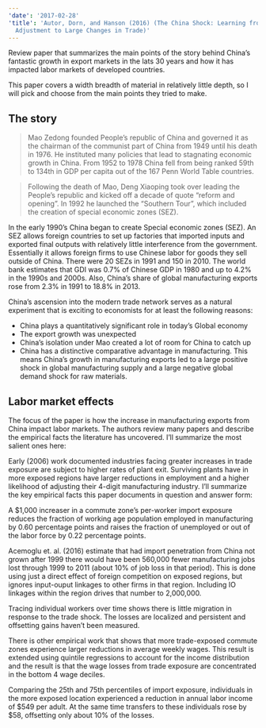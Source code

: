 ```yaml
---
'date': '2017-02-28'
'title': 'Autor, Dorn, and Hanson (2016) (The China Shock: Learning from Labor-Market
  Adjustment to Large Changes in Trade)'
---
```


<p>Review paper that summarizes the main points of the story behind China’s fantastic growth in export markets in the lats 30 years and how it has impacted labor markets of developed countries.</p>
<p>This paper covers a width breadth of material in relatively little depth, so I will pick and choose from the main points they tried to make.</p>
<h2 id="the-story">The story</h2>
<blockquote>
<p>Mao Zedong founded People’s republic of China and governed it as the chairman of the communist part of China from 1949 until his death in 1976. He instituted many policies that lead to stagnating economic growth in China. From 1952 to 1978 China fell from being ranked 59th to 134th in GDP per capita out of the 167 Penn World Table countries.</p>
</blockquote>
<blockquote>
<p>Following the death of Mao, Deng Xiaoping took over leading the People’s republic and kicked off a decade of quote “reform and opening”. In 1992 he launched the “Southern Tour”, which included the creation of special economic zones (SEZ).</p>
</blockquote>
<p>In the early 1990’s China began to create Special economic zones (SEZ). An SEZ allows foreign countries to set up factories that imported inputs and exported final outputs with relatively little interference from the government. Essentially it allows foreign firms to use Chinese labor for goods they sell outside of China. There were 20 SEZs in 1991 and 150 in 2010. The world bank estimates that GDI was 0.7% of Chinese GDP in 1980 and up to 4.2% in the 1990s and 2000s. Also, China’s share of global manufacturing exports rose from 2.3% in 1991 to 18.8% in 2013.</p>
<p>China’s ascension into the modern trade network serves as a natural experiment that is exciting to economists for at least the following reasons:</p>
<ul>
<li>China plays a quantitatively significant role in today’s Global economy</li>
<li>The export growth was unexpected</li>
<li>China’s isolation under Mao created a lot of room for China to catch up</li>
<li>China has a distinctive comparative advantage in manufacturing. This means China’s growth in manufacturing exports led to a large positive shock in global manufacturing supply and a large negative global demand shock for raw materials.</li>
</ul>
<h2 id="labor-market-effects">Labor market effects</h2>
<p>The focus of the paper is how the increase in manufacturing exports from China impact labor markets. The authors review many papers and describe the empirical facts the literature has uncovered. I’ll summarize the most salient ones here:</p>
<p>Early (2006) work documented industries facing greater increases in trade exposure are subject to higher rates of plant exit. Surviving plants have in more exposed regions have larger reductions in employment and a higher likelihood of adjusting their 4-digit manufacturing industry. I’ll summarize the key empirical facts this paper documents in question and answer form:</p>
<p>A $1,000 increaser in a commute zone’s per-worker import exposure reduces the fraction of working age population employed in manufacturing by 0.60 percentage points and raises the fraction of unemployed or out of the labor force by 0.22 percentage points.</p>
<p>Acemoglu et. al. (2016) estimate that had import penetration from China not grown after 1999 there would have been 560,000 fewer manufacturing jobs lost through 1999 to 2011 (about 10% of job loss in that period). This is done using just a direct effect of foreign competition on exposed regions, but ignores input-ouput linkages to other firms in that region. Including IO linkages within the region drives that number to 2,000,000.</p>
<p>Tracing individual workers over time shows there is little migration in response to the trade shock. The losses are localized and persistent and offsetting gains haven’t been measured.</p>
<p>There is other empirical work that shows that more trade-exposed commute zones experience larger reductions in average weekly wages. This result is extended using quintile regressions to account for the income distribution and the result is that the wage losses from trade exposure are concentrated in the bottom 4 wage deciles.</p>
<p>Comparing the 25th and 75th percentiles of import exposure, individuals in the more exposed location experienced a reduction in annual labor income of $549 per adult. At the same time transfers to these individuals rose by $58, offsetting only about 10% of the losses.</p>

